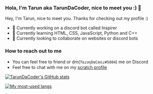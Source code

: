 ### Hola, I'm Tarun aka TarunDaCoder, nice to meet you :) 👋


Hey, I'm Tarun, nice to meet you. Thanks for checking out my profile :)
- 🔭 Currently working on a discord bot called Inspirer
- 🌱 Currently learning HTML, CSS, JavaScript, Python and C++
- 👯‍ Currently looking to collaborate on websites or discord bots

### How to reach out to me
- You can feel free to friend or dm(`TαɾυɳDαCσԃɾ#5804`) me on Discord
- Feel free to chat with me on my [scratch profile](https://scratch.mit.edu/users/tarunsnair)

[![TarunDaCoder's GitHub stats](https://github-readme-stats.vercel.app/api?username=TarunDaCoder&show_icons=true&text_color=dfb7e8&icon_color=8677d9&theme=dracula)](https://github.com/anuraghazra/github-readme-stats)

[![My most-used langs](https://github-readme-stats.vercel.app/api/top-langs/?username=TarunDaCoder&show_icons=true&text_color=dfb7e8&icon_color=8677d9&&theme=dracula)](https://github.com/anuraghazra/github-readme-stats)

